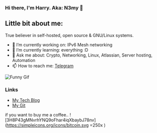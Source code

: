 ### Hi there, I'm Harry. Aka: N3my 👋
## Little bit about me:
True believer in self-hosted, open source & GNU/Linux systems. 

- 🔭 I’m currently working on: IPv6 Mesh networking
- 🌱 I’m currently learning: everything :D
- 💬 Ask me about: Crypto, Networking, Linux, Atlassian, Server hosting, Automation
- 📫 How to reach me: [Telegram](https://web.telegram.org/#/im?p=@n3myy)

![Funny Gif](https://media.giphy.com/media/4byqZCAGVNx72/giphy.gif)

### Links
- [My Tech Blog](https://room01.co.uk)
- [My Git](https://git.room01.co.uk)


if you want to buy me a coffee.. ![3H8P43gMNvrhYNQ9oFhar4iqXbaybJ78nv](https://simpleicons.org/icons/bitcoin.svg =250x )
